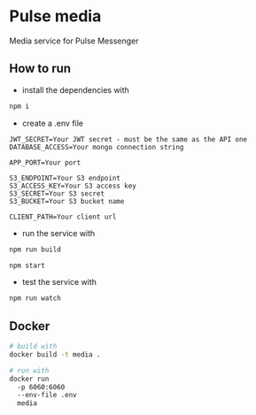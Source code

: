 # Pulse media

Media service for Pulse Messenger

## How to run

- install the dependencies with

```bash
npm i
```
  
- create a .env file

```env
JWT_SECRET=Your JWT secret - must be the same as the API one
DATABASE_ACCESS=Your mongo connection string

APP_PORT=Your port

S3_ENDPOINT=Your S3 endpoint
S3_ACCESS_KEY=Your S3 access key
S3_SECRET=Your S3 secret
S3_BUCKET=Your S3 bucket name

CLIENT_PATH=Your client url
```

- run the service with

```bash
npm run build

npm start
```

- test the service with

```bash
npm run watch
```

## Docker

```bash
# build with
docker build -t media .

# run with
docker run 
  -p 6060:6060
  --env-file .env
  media
```
